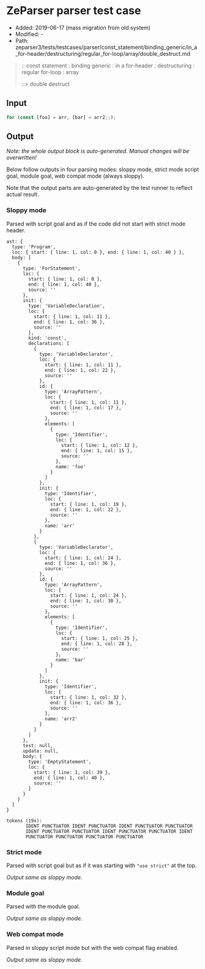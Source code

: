 # ZeParser parser test case

- Added: 2019-06-17 (mass migration from old system)
- Modified: -
- Path: zeparser3/tests/testcases/parser/const_statement/binding_generic/in_a_for-header/destructuring/regular_for-loop/array/double_destruct.md

> :: const statement : binding generic : in a for-header : destructuring : regular for-loop : array
>
> ::> double destruct

## Input

`````js
for (const [foo] = arr, [bar] = arr2;;);
`````

## Output

_Note: the whole output block is auto-generated. Manual changes will be overwritten!_

Below follow outputs in four parsing modes: sloppy mode, strict mode script goal, module goal, web compat mode (always sloppy).

Note that the output parts are auto-generated by the test runner to reflect actual result.

### Sloppy mode

Parsed with script goal and as if the code did not start with strict mode header.

`````
ast: {
  type: 'Program',
  loc: { start: { line: 1, col: 0 }, end: { line: 1, col: 40 } },
  body: [
    {
      type: 'ForStatement',
      loc: {
        start: { line: 1, col: 0 },
        end: { line: 1, col: 40 },
        source: ''
      },
      init: {
        type: 'VariableDeclaration',
        loc: {
          start: { line: 1, col: 11 },
          end: { line: 1, col: 36 },
          source: ''
        },
        kind: 'const',
        declarations: [
          {
            type: 'VariableDeclarator',
            loc: {
              start: { line: 1, col: 11 },
              end: { line: 1, col: 22 },
              source: ''
            },
            id: {
              type: 'ArrayPattern',
              loc: {
                start: { line: 1, col: 11 },
                end: { line: 1, col: 17 },
                source: ''
              },
              elements: [
                {
                  type: 'Identifier',
                  loc: {
                    start: { line: 1, col: 12 },
                    end: { line: 1, col: 15 },
                    source: ''
                  },
                  name: 'foo'
                }
              ]
            },
            init: {
              type: 'Identifier',
              loc: {
                start: { line: 1, col: 19 },
                end: { line: 1, col: 22 },
                source: ''
              },
              name: 'arr'
            }
          },
          {
            type: 'VariableDeclarator',
            loc: {
              start: { line: 1, col: 24 },
              end: { line: 1, col: 36 },
              source: ''
            },
            id: {
              type: 'ArrayPattern',
              loc: {
                start: { line: 1, col: 24 },
                end: { line: 1, col: 30 },
                source: ''
              },
              elements: [
                {
                  type: 'Identifier',
                  loc: {
                    start: { line: 1, col: 25 },
                    end: { line: 1, col: 28 },
                    source: ''
                  },
                  name: 'bar'
                }
              ]
            },
            init: {
              type: 'Identifier',
              loc: {
                start: { line: 1, col: 32 },
                end: { line: 1, col: 36 },
                source: ''
              },
              name: 'arr2'
            }
          }
        ]
      },
      test: null,
      update: null,
      body: {
        type: 'EmptyStatement',
        loc: {
          start: { line: 1, col: 39 },
          end: { line: 1, col: 40 },
          source: ''
        }
      }
    }
  ]
}

tokens (19x):
       IDENT PUNCTUATOR IDENT PUNCTUATOR IDENT PUNCTUATOR PUNCTUATOR
       IDENT PUNCTUATOR PUNCTUATOR IDENT PUNCTUATOR PUNCTUATOR IDENT
       PUNCTUATOR PUNCTUATOR PUNCTUATOR PUNCTUATOR
`````

### Strict mode

Parsed with script goal but as if it was starting with `"use strict"` at the top.

_Output same as sloppy mode._

### Module goal

Parsed with the module goal.

_Output same as sloppy mode._

### Web compat mode

Parsed in sloppy script mode but with the web compat flag enabled.

_Output same as sloppy mode._
